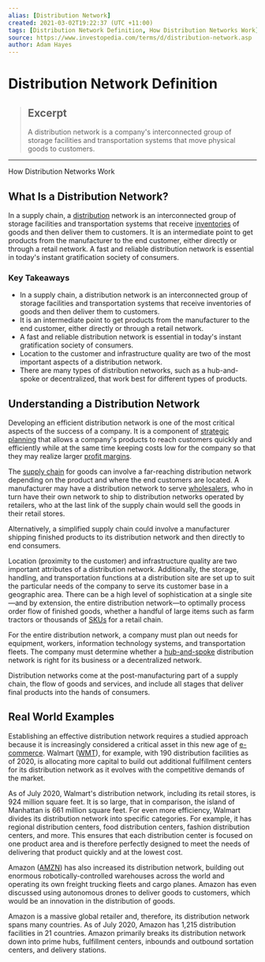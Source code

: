 ```yaml
---
alias: [Distribution Network]
created: 2021-03-02T19:22:37 (UTC +11:00)
tags: [Distribution Network Definition, How Distribution Networks Work]
source: https://www.investopedia.com/terms/d/distribution-network.asp
author: Adam Hayes
---
```


# Distribution Network Definition

> ## Excerpt
> A distribution network is a company's interconnected group of storage facilities and transportation systems that move physical goods to customers.

---

How Distribution Networks Work
## What Is a Distribution Network?

In a supply chain, a [distribution](https://www.investopedia.com/terms/d/distribution-management.asp) network is an interconnected group of storage facilities and transportation systems that receive [inventories](https://www.investopedia.com/terms/i/inventory.asp) of goods and then deliver them to customers. It is an intermediate point to get products from the manufacturer to the end customer, either directly or through a retail network. A fast and reliable distribution network is essential in today's instant gratification society of consumers.

### Key Takeaways

-   In a supply chain, a distribution network is an interconnected group of storage facilities and transportation systems that receive inventories of goods and then deliver them to customers.
-   It is an intermediate point to get products from the manufacturer to the end customer, either directly or through a retail network.
-   A fast and reliable distribution network is essential in today's instant gratification society of consumers.
-   Location to the customer and infrastructure quality are two of the most important aspects of a distribution network.
-   There are many types of distribution networks, such as a hub-and-spoke or decentralized, that work best for different types of products.

## Understanding a Distribution Network

Developing an efficient distribution network is one of the most critical aspects of the success of a company. It is a component of [strategic planning](https://www.investopedia.com/financial-edge/0612/the-importance-of-strategic-planning.aspx) that allows a company's products to reach customers quickly and efficiently while at the same time keeping costs low for the company so that they may realize larger [profit margins](https://www.investopedia.com/terms/p/profitmargin.asp).

The [supply chain](https://www.investopedia.com/terms/s/supplychain.asp) for goods can involve a far-reaching distribution network depending on the product and where the end customers are located. A manufacturer may have a distribution network to serve [wholesalers](https://www.investopedia.com/terms/w/wholesaling.asp), who in turn have their own network to ship to distribution networks operated by retailers, who at the last link of the supply chain would sell the goods in their retail stores.

Alternatively, a simplified supply chain could involve a manufacturer shipping finished products to its distribution network and then directly to end consumers.

Location (proximity to the customer) and infrastructure quality are two important attributes of a distribution network. Additionally, the storage, handling, and transportation functions at a distribution site are set up to suit the particular needs of the company to serve its customer base in a geographic area. There can be a high level of sophistication at a single site—and by extension, the entire distribution network—to optimally process order flow of finished goods, whether a handful of large items such as farm tractors or thousands of [SKUs](https://www.investopedia.com/terms/s/stock-keeping-unit-sku.asp) for a retail chain.

For the entire distribution network, a company must plan out needs for equipment, workers, information technology systems, and transportation fleets. The company must determine whether a [hub-and-spoke](https://www.investopedia.com/terms/h/hub_and_spoke_structure.asp) distribution network is right for its business or a decentralized network.

Distribution networks come at the post-manufacturing part of a supply chain, the flow of goods and services, and include all stages that deliver final products into the hands of consumers.

## Real World Examples

Establishing an effective distribution network requires a studied approach because it is increasingly considered a critical asset in this new age of [e-commerce](https://www.investopedia.com/terms/e/ecommerce.asp). Walmart ([WMT](https://www.investopedia.com/markets/quote?tvwidgetsymbol=wmt)), for example, with 190 distribution facilities as of 2020, is allocating more capital to build out additional fulfillment centers for its distribution network as it evolves with the competitive demands of the market.

As of July 2020, Walmart's distribution network, including its retail stores, is 924 million square feet. It is so large, that in comparison, the island of Manhattan is 661 million square feet. For even more efficiency, Walmart divides its distribution network into specific categories. For example, it has regional distribution centers, food distribution centers, fashion distribution centers, and more. This ensures that each distribution center is focused on one product area and is therefore perfectly designed to meet the needs of delivering that product quickly and at the lowest cost.

Amazon ([AMZN](https://www.investopedia.com/markets/quote?tvwidgetsymbol=amzn)) has also increased its distribution network, building out enormous robotically-controlled warehouses across the world and operating its own freight trucking fleets and cargo planes. Amazon has even discussed using autonomous drones to deliver goods to customers, which would be an innovation in the distribution of goods.

Amazon is a massive global retailer and, therefore, its distribution network spans many countries. As of July 2020, Amazon has 1,215 distribution facilities in 21 countries. Amazon primarily breaks its distribution network down into prime hubs, fulfillment centers, inbounds and outbound sortation centers, and delivery stations.
